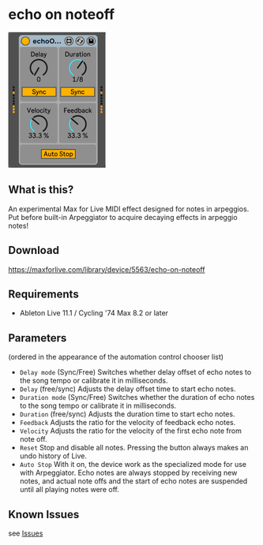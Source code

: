 # echo on noteoff

![image of echo of noteoff Max for Live device](img/eono.png)

## What is this?
An experimental Max for Live MIDI effect designed for notes in arpeggios.
Put before built-in Arpeggiator to acquire decaying effects in arpeggio notes!

## Download 
https://maxforlive.com/library/device/5563/echo-on-noteoff

## Requirements
- Ableton Live 11.1 / Cycling '74 Max 8.2 or later

## Parameters
(ordered in the appearance of the automation control chooser list)
- `Delay mode` (Sync/Free) Switches whether delay offset of echo notes to the song tempo or calibrate it in milliseconds.
- `Delay` (free/sync) Adjusts the delay offset time to start echo notes.
- `Duration mode` (Sync/Free) Switches whether the duration of echo notes to the song tempo or calibrate it in milliseconds.
- `Duration` (free/sync) Adjusts the duration time to start echo notes.
- `Feedback` Adjusts the ratio for the velocity of feedback echo notes.
- `Velocity` Adjusts the ratio for the velocity of the first echo note from note off.
- `Reset` Stop and disable all notes. Pressing the button always makes an undo history of Live.
- `Auto Stop` With it on, the device work as the specialized mode for use with Arpeggiator.
Echo notes are always stopped by receiving new notes, and actual note offs and the start of echo notes are suspended until all playing notes were off.

## Known Issues
see [Issues](https://github.com/h1data/M4L-echo-on-noteoff/issues?q=)
